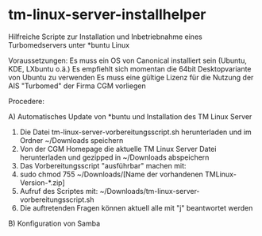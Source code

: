 tm-linux-server-installhelper
=============================

Hilfreiche Scripte zur Installation und Inbetriebnahme eines Turbomedservers unter *buntu Linux

Voraussetzungen:
Es muss ein OS von Canonical installiert sein (Ubuntu, KDE, LXbuntu o.ä.) 
Es empfiehlt sich momentan die 64bit Desktopvariante von Ubuntu zu verwenden
Es muss eine gültige Lizenz für die Nutzung der AIS "Turbomed" der Firma CGM vorliegen

Procedere:

A) Automatisches Update von *buntu und Installation des TM Linux Server

1. Die Datei tm-linux-server-vorbereitungsscript.sh herunterladen und im Ordner ~/Downloads speichern
2. Von der CGM Homepage die aktuelle TM Linux Server Datei herunterladen und gezipped in ~/Downloads abspeichern
3. Das Vorbereitungsscript "ausführbar" machen mit: 
4. sudo chmod 755 ~/Downloads/[Name der vorhandenen TMLinux-Version-*.zip]
4. Aufruf des Scriptes mit: ~/Downloads/tm-linux-server-vorbereitungsscript.sh
5. Die auftretenden Fragen können aktuell alle mit "j" beantwortet werden

B) Konfiguration von Samba
